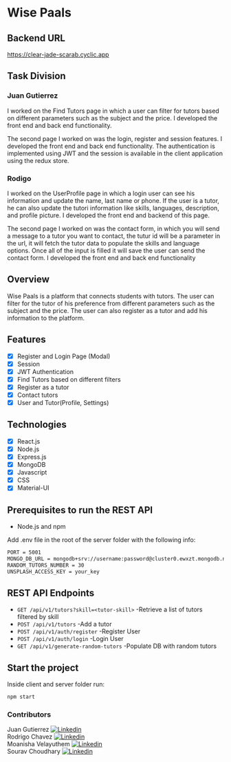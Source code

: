 # Wise Paals

## Backend URL

https://clear-jade-scarab.cyclic.app

## Task Division

### Juan Gutierrez

I worked on the Find Tutors page in which a user can filter for tutors based on different parameters such as the subject and the price. I developed the front end and back end functionality.

The second page I worked on was the login, register and session features. I developed the front end and back end functionality. The authentication is implemented using JWT and the session is available in the client application using the redux store.

### Rodigo

I worked on the UserProfile page in which a login user can see his information and update the name, last name or phone. If the user is a tutor, he can also update the tutori information like skills, languages, description, and profile picture. I developed the front end and backend of this page.

The second page I worked on was the contact form, in which you will send a message to a tutor you want to contact, the tutur id will be a parameter in the url, it will fetch the tutor data to populate the skills and language options. Once all of the input is filled it will save the user can send the contact form. I developed the front end and back end functionality

## Overview

Wise Paals is a platform that connects students with tutors. The user can filter for the tutor of his preference from different parameters such as the subject and the price. The user can also register as a tutor and add his information to the platform.

## Features

- [x] Register and Login Page (Modal)
- [x] Session
- [x] JWT Authentication
- [x] Find Tutors based on different filters
- [x] Register as a tutor
- [x] Contact tutors
- [x] User and Tutor(Profile, Settings)

## Technologies

- [x] React.js
- [x] Node.js
- [x] Express.js
- [x] MongoDB
- [x] Javascript
- [x] CSS
- [x] Material-UI

## Prerequisites to run the REST API

- Node.js and npm

Add .env file in the root of the server folder with the following info:

```sh
PORT = 5001
MONGO_DB_URL = mongodb+srv://username:password@cluster0.ewxzt.mongodb.net/?retryWrites=true&w=majority
RANDOM_TUTORS_NUMBER = 30
UNSPLASH_ACCESS_KEY = your_key
```

## REST API Endpoints

- `GET /api/v1/tutors?skill=<tutor-skill>` -Retrieve a list of tutors filtered by skill
- `POST /api/v1/tutors` -Add a tutor
- `POST /api/v1/auth/register` -Register User
- `POST /api/v1/auth/login` -Login User
- `GET /api/v1/generate-random-tutors` -Populate DB with random tutors

## Start the project

Inside client and server folder run:

```sh
npm start
```

### Contributors

Juan Gutierrez [<img src="https://i.stack.imgur.com/gVE0j.png" alt="Linkedin">](https://www.linkedin.com/in/-juan-gutierrez/)  
Rodrigo Chavez [<img src="https://i.stack.imgur.com/gVE0j.png" alt="Linkedin">](https://www.linkedin.com/in/rodrigo-chavez-m/)  
Moanisha Velayuthem [<img src="https://i.stack.imgur.com/gVE0j.png" alt="Linkedin">](https://www.linkedin.com/in/moanisha-velayuthem/)  
Sourav Choudhary [<img src="https://i.stack.imgur.com/gVE0j.png" alt="Linkedin">](https://www.linkedin.com/in/sourav009/)
